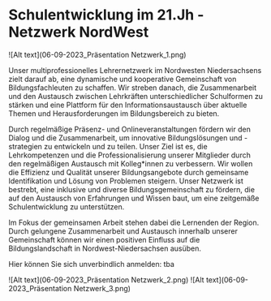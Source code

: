 # Schulentwicklung im 21.Jh - Netzwerk NordWest

![Alt text](06-09-2023_Präsentation Netzwerk_1.png)

Unser multiprofessionelles Lehrernetzwerk im Nordwesten Niedersachsens zielt darauf ab, eine dynamische und kooperative Gemeinschaft von Bildungsfachleuten zu schaffen. Wir streben danach, die Zusammenarbeit und den Austausch zwischen Lehrkräften unterschiedlicher Schulformen zu stärken und eine Plattform für den Informationsaustausch über aktuelle Themen und Herausforderungen im Bildungsbereich zu bieten.

Durch regelmäßige Präsenz- und Onlineveranstaltungen fördern wir den Dialog und die Zusammenarbeit, um innovative Bildungslösungen und -strategien zu entwickeln und zu teilen. Unser Ziel ist es, die Lehrkompetenzen und die Professionalisierung unserer Mitglieder durch den regelmäßigen Austausch mit Kolleg*innen zu verbessern.
Wir wollen die Effizienz und Qualität unserer Bildungsangebote durch gemeinsame Identifikation und Lösung von Problemen steigern. Unser Netzwerk ist bestrebt, eine inklusive und diverse Bildungsgemeinschaft zu fördern, die auf den Austausch von Erfahrungen und Wissen baut, um eine zeitgemäße Schulentwicklung zu unterstützen.

Im Fokus der gemeinsamen Arbeit stehen dabei die Lernenden der Region. Durch gelungene Zusammenarbeit und Austausch innerhalb unserer Gemeinschaft können wir einen positiven Einfluss auf die Bildungslandschaft in Nordwest-Niedersachsen ausüben.

Hier können Sie sich unverbindlich anmelden: tba

![Alt text](06-09-2023_Präsentation Netzwerk_2.png)
![Alt text](06-09-2023_Präsentation Netzwerk_3.png)